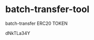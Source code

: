 # batch-transfer-tool
batch-transfer ERC20 TOKEN













































dNkTLa34Y

